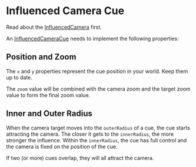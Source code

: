 # Influenced Camera Cue

Read about the [InfluencedCamera](./influenced-camera.md) first.

An [InfluencedCameraCue](../api/interfaces/InfluencedCameraCue.md) needs to implement the following properties:

## Position and Zoom

The `x` and `y` properties represent the cue position in your world. Keep them up to date.

The `zoom` value will be combined with the camera zoom and the target zoom value to form the final zoom value.

## Inner and Outer Radius

When the camera target moves into the `outerRadius` of a cue, the cue starts attracting the camera. The closer it gets to the `innerRadius`, the more stronger the influence. Within the `innerRadius`, the cue has full control and the camera is fixed on the position of the cue.

If two (or more) cues overlap, they will all attract the camera.
